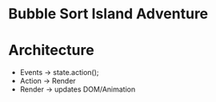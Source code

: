 # Bubble Sort Island Adventure

# Architecture

* Events -> state.action();
* Action -> Render
* Render -> updates DOM/Animation

